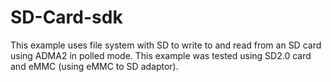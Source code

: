 # SD-Card-sdk
This example uses file system with SD to write to and read from an SD card using ADMA2 in polled mode. This example was tested using SD2.0 card and eMMC (using eMMC to SD adaptor).
